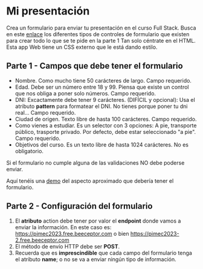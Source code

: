 # Mi presentación 

Crea un formulario para enviar tu presentación en el curso Full Stack.
Busca en este [enlace](https://www.w3schools.com/html/html_form_elements.asp) los diferentes tipos de controles de formulario que existen para crear todo lo que se te pide en la parte 1
Tan solo céntrate en el HTML. Esta app Web tiene un CSS externo que le está dando estilo.

## Parte 1 - Campos que debe tener el formulario

- Nombre. Como mucho tiene 50 carácteres de largo. Campo requerido.
- Edad. Debe ser un número entre 18 y 99. Piensa que existe un control que nos obliga a poner solo números. Campo requerido.
- DNI: Excactamente debe tener 9 carácteres. (DIFÍCIL y opcional): Usa el atributo __pattern__ para formatear el DNI. No tienes porque poner tu dni real... Campo requerido.
- Ciudad de origen. Texto libre de hasta 100 carácteres. Campo requerido.
- Como vienes a estudiar. Es un selector con 3 opciones: A pie, transporte público, trasporte privado. Por defecto, debe estar seleccionado "a pie". Campo requerido.
- Objetivos del curso. Es un texto libre de hasta 1024 carácteres. No es obligatorio.


Si el formulario no cumple alguna de las validaciones NO debe poderse enviar.

Aquí tenéis una [demo](https://4geeks-omiras.github.io/ejercicio-formulario-html5-basico-solucion-samane/) del aspecto aproximado que debería tener el formulario.

## Parte 2 - Configuración del formulario

1. El **atributo** action debe tener por valor el **endpoint** donde vamos a enviar la información. En este caso es: https://pimec2023.free.beeceptor.com o bien https://pimec2023-2.free.beeceptor.com
2. El método de envío HTTP debe ser **POST**.
3. Recuerda que es **imprescindible** que cada campo del formulario tenga el atributo **name**; o no se va a enviar ningún tipo de información.
